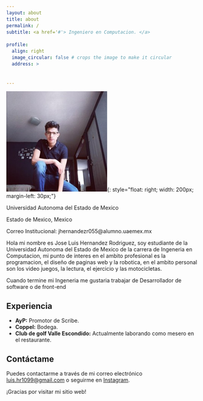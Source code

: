 ```yaml
---
layout: about
title: about
permalink: /
subtitle: <a href='#'> Ingeniero en Computacion. </a>

profile:
  align: right
  image_circular: false # crops the image to make it circular
  address: >
    

---
```

![Jose Luis Hernandez Rodriguez](/assets/yo.jpg){: style="float: right; width: 200px; margin-left: 30px;"}

  <div style="text-aling: right;">
   <p>Universidad Autonoma del Estado de Mexico</p>
    <p> Estado de Mexico, Mexico </p>
    Correo Institucional: jhernandezr055@alumno.uaemex.mx
  </div>



Hola mi nombre es Jose Luis Hernandez Rodriguez, soy estudiante de la Universidad Autonoma del Estado de Mexico de la carrera de Ingeneria en Computacion, mi punto de interes en el ambito profesional es la programacion, el diseño de paginas web y la robotica, en el ambito personal son los video juegos, la lectura, el ejercicio y las motocicletas. 

Cuando termine mi Ingeneria me gustaria trabajar de Desarrollador de software o de front-end

## Experiencia

- **AyP:** Promotor de Scribe.
- **Coppel:** Bodega.
- **Club de golf Valle Escondido:** Actualmente laborando como mesero en el restaurante.

## Contáctame

Puedes contactarme a través de mi correo electrónico [luis.hr1099@gmail.com](mailto:luis.hr1099@gmail.com) o seguirme en [Instagram](https://www.instagram.com/luis_hr22).

¡Gracias por visitar mi sitio web!
